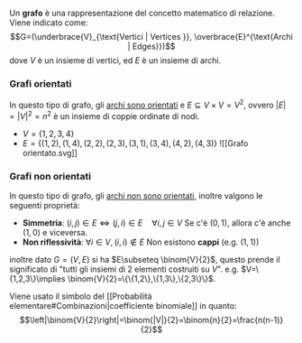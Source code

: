 Un **grafo** è una rappresentazione del concetto matematico di relazione.
Viene indicato come:
$$G=(\underbrace{V}_{\text{Vertici | Vertices }}, \overbrace{E}^{\text{Archi | Edges}})$$
dove $V$ è un insieme di vertici, ed $E$ è un insieme di archi.
### Grafi orientati
In questo tipo di grafo, gli <u>archi sono orientati</u> e $E\subseteq V\times V =V^2$, ovvero $|E|=|V|^2=n^2$ è un insieme di coppie ordinate di nodi.
- $V=\{1,2,3,4\}$
- $E=\{(1,2),(1,4),(2,2),(2,3),(3,1),(3,4),(4,2),(4,3)\}$
![[Grafo orientato.svg]]
### Grafi non orientati
In questo tipo di grafo, gli <u>archi non sono orientati</u>, inoltre valgono le seguenti proprietà:
- **Simmetria**: $(i,j)\in E\iff(j,i)\in E\quad\forall i,j\in V$
	Se c'è $(0,1)$, allora c'è anche $(1,0)$ e viceversa.
- **Non riflessività**: $\forall i\in V,(i,i)\notin E$ 
	Non esistono **cappi** (e.g. $(1,1)$)

inoltre dato $G=(V,E)$ si ha $E\subseteq \binom{V}{2}$, questo prende il significato di "tutti gli insiemi di $2$ elementi costruiti su $V$".
e.g. $V=\{1,2,3\}\implies \binom{V}{2}=\{\{1,2\},\{1,3\},\{2,3\}\}$.

Viene usato il simbolo del [[Probabilità elementare#Combinazioni|coefficiente binomiale]] in quanto:
$$\left|\binom{V}{2}\right|=\binom{|V|}{2}=\binom{n}{2}=\frac{n(n-1)}{2}$$
